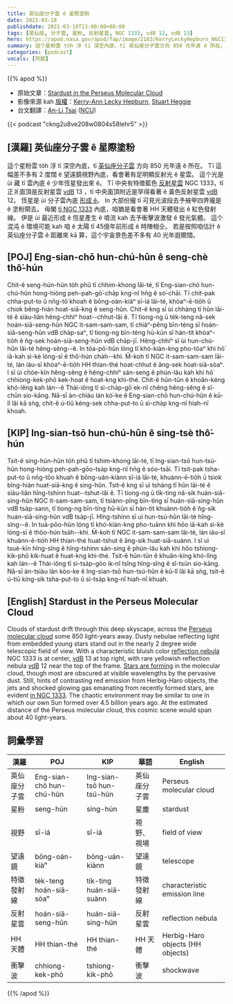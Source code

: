 ```yaml
---
title: 英仙座分子雲 ê 星際塗粉
date: 2021-03-18
publishdate: 2021-03-18T13:00:00+08:00
tags: [英仙座, 分子雲, 星粉, 反射星雲, NGC 1333, vdB 12, vdB 13]
hero: https://apod.nasa.gov/apod/fap/image/2103/KerryLeckyHepburn_NGC1333_LRGB_SH_KLH.jpg
summary: 這个星粉雲 to̍h 浮 tī 深空內底，tī 英仙座分子雲方向 850 光年遠 ê 所在。Tī 這幅差不多有 2 度闊 ê 望遠鏡視野內底，看會著有足明顯反射光 ê 星雲，這个光是 ùi 藏 tī 雲內底 ê 少年恆星發出來 ê。
categories: [podcast]
vocals: [阿錕]
---
```


{{% apod %}}

- 原始文章：[Stardust in the Perseus Molecular Cloud](https://apod.nasa.gov/apod/ap210318.html)
- 影像來源 kah [版權][Copyright]：[Kerry-Ann Lecky Hepburn][Kerry-Ann Lecky Hepburn], [Stuart Heggie][Stuart Heggie]
- 台文翻譯：[An-Li Tsai](mailto:thianbun.taigi@gmail.com) ([NCU](https://www.astro.ncu.edu.tw))

{{< podcast "ckng2u8ve208w0804s58lehr5" >}}

## [漢羅] 英仙座分子雲 ê 星際塗粉

這个星粉雲 to̍h 浮 tī 深空內底，tī [英仙座分子雲][Perseus molecular cloud] 方向 850 光年遠 ê 所在。
Tī 這幅差不多有 2 度闊 ê 望遠鏡視野內底，看會著有足明顯反射光 ê 星雲。
這个光是 ùi 藏 tī 雲內底 ê 少年恆星發出來 ê。
Tī 中央有特徵藍色 [反射星雲][reflection nebula] NGC 1333，tī 正爿面頂是反射星雲 [vdB][vdB] 13 ，tī 中央面頂附近是罕得看著 ê 黃色反射星雲 [vdB][vdB] 12。
恆星是 ùi 分子雲內底 [形成 ê][Stars are forming]。
In 大部份攏 tī 可見光波段去予掖甲四界攏是 ê 塗粉閘去。
毋閣 [tī NGC 1333][in NGC 1333] 內底，咱猶是看會著 HH 天體發出 ê 紅色發射線。
伊是 ùi 最近形成 ê 恆星產生 ê 噴流 kah 去予衝擊波激發 ê 發光氣體。
這个混沌 ê 環境可能 kah 咱 ê 太陽 tī 45億年前形成 ê 時陣相仝。
若是按照咱估計 ê 英仙座分子雲 ê 距離來 kā 算，這个宇宙景色差不多有 40 光年遐爾闊。

## [POJ] Eng-sian-chō hun-chú-hûn ê seng-chè thô͘-hún

Chit-ê seng-hún-hûn to̍h phû tī chhim-khong lāi-té, tī Eng-sian-chō hun-chú-hûn hong-hiòng peh-pah-gō͘-cha̍p kng-nî hn̄g ê só͘-chāi.
Tī chit-pak chha-put-to ū nn̄g-tō͘ khoah ê bōng-oán-kiàⁿ sī-iá lāi-té, khòaⁿ-ē-tio̍h ū chiok bêng-hián hoat-siā-kng ê seng-hûn. Chit-ê kng sī ùi chhàng tī hûn lāi-té ê siàu-liân hêng-chhiⁿ hoat--chhut-lâi ê.
Tī tiong-ng ū te̍k-teng nâ-sek hoán-siā-seng-hûn NGC it-sam-sam-sam, tī chiàⁿ-pêng bīn-téng sī hoán-siā-seng-hûn vdB cha̍p-saⁿ, tī tiong-ng bīn-téng hū-kūn sī hán-tit khòaⁿ-tio̍h ê n̂g-sek hoán-siā-seng-hûn vdB cha̍p-jī.
Hêng-chhiⁿ sī ùi hun-chú-hûn lāi-té hêng-sêng--ê.
In tōa-pō͘-hūn lóng tī khó-kiàn-kng pho-tōaⁿ khì hō͘ iā-kah sì-kè lóng-sī ê thô͘-hún cha̍h--khì.
M̄-koh tī NGC it-sam-sam-sam lāi-té, lán iáu-sī khòaⁿ-ē-tio̍h HH thian-thé hoat-chhut ê âng-sek hoat-siā-sòaⁿ.
I sī ùi chòe-kīn hêng-sêng ê hêng-chhiⁿ sán-seng ê phùn-lâu kah khì hō͘ chhiong-kek-phō kek-hoat ê hoat-kng khì-thé.
Chit-ê hūn-tūn ê khoân-kéng khó-lêng kah lán--ê Thài-iông tī sì-cha̍p-gō͘ ek-nî chêng hêng-sêng ê sî-chūn sio-kāng.
Nā-sī àn-chiàu lán kò͘-ke ê Eng-sian-chō hun-chú-hûn ê kū-lî lâi kā sǹg, chit-ê ú-tiū kéng-sek chha-put-to ū sì-cha̍p kng-nî hiah-nī khoah.

## [KIP] Ing-sian-tsō hun-chú-hûn ê sing-tsè thô͘-hún

Tsit-ê sing-hún-hûn to̍h phû tī tshim-khong lāi-té, tī Ing-sian-tsō hun-tsú-hûn hong-hiòng peh-pah-gōo-tsa̍p kng-nî hn̄g ê sóo-tsāi.
Tī tsit-pak tsha-put-to ū nn̄g-tōo khuah ê bōng-uán-kiànn sī-iá lāi-té, khuànn-ē-tio̍h ū tsiok bîng-hián huat-siā-kng ê sing-hûn. Tsit-ê kng sī uì tshàng tī hûn lāi-té ê siàu-liân hîng-tshinn huat--tshut-lâi ê.
Tī tiong-ng ū ti̍k-ting nâ-sik huán-siā-sing-hûn NGC it-sam-sam-sam, tī tsiànn-pîng bīn-tíng sī huán-siā-sing-hûn vdB tsa̍p-sann, tī tiong-ng bīn-tíng hū-kūn sī hán-tit khuànn-tio̍h ê n̂g-sik huán-siā-sing-hûn vdB tsa̍p-jī.
Hîng-tshinn sī uì hun-tsú-hûn lāi-té hîng-sîng--ê.
In tuā-pōo-hūn lóng tī khó-kiàn-kng pho-tuānn khì hōo iā-kah sì-kè lóng-sī ê thôo-hún tsa̍h--khì.
M̄-koh tī NGC it-sam-sam-sam lāi-té, lán iáu-sī khuànn-ē-tio̍h HH thian-thé huat-tshut ê âng-sik huat-siā-suànn.
I sī uì tsuè-kīn hîng-sîng ê hîng-tshinn sán-sing ê phùn-lâu kah khì hōo tshiong-kik-phō kik-huat ê huat-kng khì-thé.
Tsit-ê hūn-tūn ê khuân-kíng khó-lîng kah lán--ê Thài-iông tī sì-tsa̍p-gōo ik-nî tsîng hîng-sîng ê sî-tsūn sio-kāng.
Nā-sī àn-tsiàu lán kòo-ke ê Ing-sian-tsō hun-tsú-hûn ê kū-lî lâi kā sǹg, tsit-ê ú-tiū kíng-sik tsha-put-to ū sì-tsa̍p kng-nî hiah-nī khuah.

## [English] Stardust in the Perseus Molecular Cloud

Clouds of stardust drift through this deep skyscape, across the [Perseus molecular cloud][Perseus molecular cloud] some 850 light-years away. Dusty nebulae reflecting light from embedded young stars stand out in the nearly 2 degree wide telescopic field of view. With a characteristic bluish color [reflection nebula][reflection nebula] NGC 1333 is at center, [vdB][vdB] 13 at top right, with rare yellowish reflection nebula [vdB][vdB] 12 near the top of the frame. [Stars are forming][Stars are forming] in the molecular cloud, though most are obscured at visible wavelengths by the pervasive dust. Still, hints of contrasting red emission from Herbig-Haro objects, the jets and shocked glowing gas emanating from recently formed stars, are evident [in NGC 1333][in NGC 1333]. The chaotic environment may be similar to one in which our own Sun formed over 4.5 billion years ago. At the estimated distance of the Perseus molecular cloud, this cosmic scene would span about 40 light-years.

## 詞彙學習

|漢羅|POJ|KIP|華語|English|
|-|-|-|-|-|
|英仙座分子雲|Eng-sian-chō hun-chú-hûn|Ing-sian-tsō hun-tsú-hûn|英仙座分子雲|Perseus molecular cloud|
|星粉|seng-hún|sing-hún|星塵|stardust|
|視野|sī-iá|sī-iá|視野、視場|field of view|
|望遠鏡|bōng-oán-kiàⁿ|bōng-uán-kiànn|望遠鏡|telescope|
|特徵發射線|te̍k-teng hoán-siā-sòaⁿ|ti̍k-ting huán-siā-suànn|特徵發射線|characteristic emission line|
|反射星雲|hoán-siā-seng-hûn|huán-siā-sing-hûn|反射星雲|reflection nebula|
|HH 天體|HH thian-thé|HH thian-thé|HH 天體|Herbig-Haro objects (HH objects)|
|衝擊波|chhiong-kek-phō|tshiong-kik-phō|衝擊波|shockwave|

{{% /apod %}}

[Copyright]: https://apod.nasa.gov/apod/fap/lib/about_apod.html#srapply
[Kerry-Ann Lecky Hepburn]: http://www.weatherandsky.com
[Stuart Heggie]: http://www.stuartheggie.com
[Perseus molecular cloud]: https://en.wikipedia.org/wiki/Perseus_molecular_cloud#/media/File:PerseusCloudMap.png
[reflection nebula]: http://astronomy.swin.edu.au/cms/astro/cosmos/R/Reflection+Nebula
[vdB]: https://apod.nasa.gov/apod/ap121026.html
[Stars are forming]: https://arxiv.org/abs/astro-ph/0602089
[in NGC 1333]: http://www.spitzer.caltech.edu/images/1523-ssc2005-24a1-NGC-1333-in-the-Infrared
